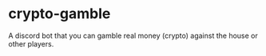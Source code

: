 # crypto-gamble
A discord bot that you can gamble real money (crypto) against the house or other players.
